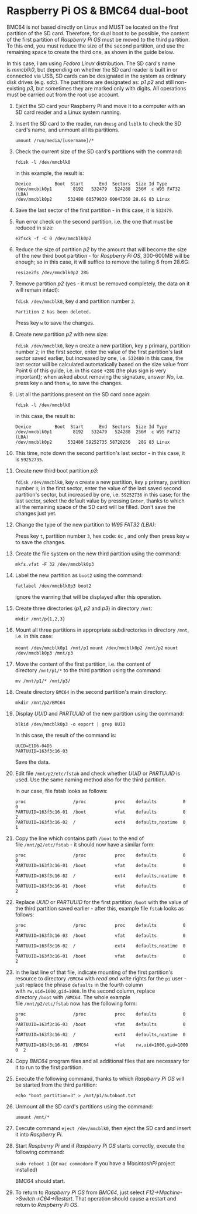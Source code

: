 # Raspberry Pi OS & BMC64 dual-boot

BMC64 is not based directly on Linux and MUST be located on the first partition of the SD card. Therefore, for dual boot to be possible, the content of the first partition of *Raspberry Pi OS* must be moved to the third partition. To this end, you must reduce the size of the second partition, and use the remaining space to create the third one, as shown in the guide below.

In this case, I am using *Fedora Linux* distribution. The SD card's name is *mmcblk0*, but depending on whether the SD card reader is built in or connected via USB, SD cards can be designated in the system as ordinary disk drives (e.g. *sdc*). The partitions are designated as: *p1 p2* and still non-existing *p3*, but sometimes they are marked only with digits. All operations must be carried out from the root use account.

1. Eject the SD card your Raspberry Pi and move it to a computer with an SD card reader and a Linux system running.

2. Insert the SD card to the reader, run ```dmesg``` and ```lsblk``` to check the SD card's name, and unmount all its partitions.

   ```umount /run/media/[username]/*```

3. Check the current size of the SD card's partitions with the command:

   ```fdisk -l /dev/mmcblk0```

   in this example, the result is:

   ```
   Device         Boot  Start      End  Sectors  Size Id Type
   /dev/mmcblk0p1        8192   532479   524288  256M  c W95 FAT32 (LBA)
   /dev/mmcblk0p2      532480 60579839 60047360 28.6G 83 Linux
   ```

4. Save the last sector of the first partition - in this case, it is ```532479```.

5. Run error check on the second partition, i.e. the one that must be reduced in size:

   ```e2fsck -f -C 0 /dev/mmcblk0p2```

6. Reduce the size of partition *p2* by the amount that will become the size of the new third boot partition - for *Raspberry Pi OS*, 300-600MB will be enough; so in this case, it will suffice to remove the tailing 6 from 28.6G:

   ```resize2fs /dev/mmcblk0p2 28G```

7. Remove partition *p2* (yes - it must be removed completely, the data on it will remain intact):

   ```fdisk /dev/mmcblk0```, key ```d``` and partition number ```2```.

   ```Partition 2 has been deleted.```

   Press key ```w``` to save the changes.

8. Create new partition *p2* with new size:

   ```fdisk /dev/mmcblk0```, key ```n``` create a new partition, key ```p``` primary, partition number ```2```; in the first sector, enter the value of the first partition's last sector saved earlier, but increased by one, i.e. ```532480``` in this case, the last sector will be calculated automatically based on the size value from Point 6 of this guide, i.e. in this case ```+28G``` (the plus sign is very important); when asked about removing the signature, answer *No*, i.e. press key ```n``` and then ```w```, to save the changes.

9. List all the partitions present on the SD card once again:

   ```fdisk -l /dev/mmcblk0```

   in this case, the result is:

   ```
   Device         Boot  Start      End  Sectors  Size Id Type
   /dev/mmcblk0p1        8192   532479   524288  256M  c W95 FAT32 (LBA)
   /dev/mmcblk0p2      532480 59252735 58720256   28G 83 Linux
   ```
10. This time, note down the second partition's last sector - in this case, it is ```59252735```.

11. Create new third boot partition *p3*:

    ```fdisk /dev/mmcblk0```, key ```n``` create a new partition, key ```p``` primary, partition number ```3```; in the first sector, enter the value of the last saved second partition's sector, but increased by one, i.e. ```59252736``` in this case; for the last sector, select the default value by pressing ```Enter```, thanks to which all the remaining space of the SD card will be filled. Don't save the changes just yet.

12. Change the type of the new partition to *W95 FAT32 (LBA)*:

    Press key ```t```, partition number ```3```, hex code: ```0c``` , and only then press key ```w``` to save the changes.

13. Create the file system on the new third partition using the command:

    ```mkfs.vfat -F 32 /dev/mmcblk0p3```

14. Label the new partition as ```boot2``` using the command:

    ```fatlabel /dev/mmcblk0p3 boot2```

    ignore the warning that will be displayed after this operation.

15. Create three directories (*p1*, *p2* and *p3*) in directory ```/mnt```:

    ```mkdir /mnt/p{1,2,3}```

16. Mount all three partitions in appropriate subdirectories in directory ```/mnt```, i.e. in this case:

    ```mount /dev/mmcblk0p1 /mnt/p1```
    ```mount /dev/mmcblk0p2 /mnt/p2```
    ```mount /dev/mmcblk0p3 /mnt/p3```

17. Move the content of the first partition, i.e. the content of directory ```/mnt/p1/*``` to the third partition using the command:

    ```mv /mnt/p1/* /mnt/p3/```

18. Create directory ```BMC64``` in the second partition's main directory:

    ```mkdir /mnt/p2/BMC64```

19. Display *UUID* and *PARTUUID* of the new partition using the command:

    ```blkid /dev/mmcblk0p3 -o export | grep UUID```

    In this case, the result of the command is:
    ```
    UUID=E1D6-04D5
    PARTUUID=163f3c16-03
    ```

    Save the data.

20. Edit file ```/mnt/p2/etc/fstab``` and check whether *UUID* or *PARTUUID* is used. Use the same naming method also for the third partition.

    In our case, file fstab looks as follows:
    ```
    proc                  /proc           proc    defaults          0       0
    PARTUUID=163f3c16-01  /boot           vfat    defaults          0       2
    PARTUUID=163f3c16-02  /               ext4    defaults,noatime  0       1
    ```
21. Copy the line which contains path ```/boot``` to the end of file ```/mnt/p2/etc/fstab``` - it should now have a similar form: 
    ```
    proc                  /proc           proc    defaults          0       0
    PARTUUID=163f3c16-01  /boot           vfat    defaults          0       2
    PARTUUID=163f3c16-02  /               ext4    defaults,noatime  0       1
    PARTUUID=163f3c16-01  /boot           vfat    defaults          0       2
    ```
22. Replace *UUID* or *PARTUUID* for the first partition ```/boot``` with the value of the third partition saved earlier - after this, example file ```fstab``` looks as follows:
    ```
    proc                  /proc           proc    defaults          0       0
    PARTUUID=163f3c16-03  /boot           vfat    defaults          0       2
    PARTUUID=163f3c16-02  /               ext4    defaults,noatime  0       1
    PARTUUID=163f3c16-01  /boot           vfat    defaults          0       2
    ```
23. In the last line of that file, indicate mounting of the first partition's resource to directory ```/BMC64``` with *read and write* rights for the ```pi``` user - just replace the phrase ```defaults``` in the fourth column with ```rw,uid=1000,gid=1000```. In the second column, replace directory ```/boot``` with ```/BMC64```. The whole example file ```/mnt/p2/etc/fstab``` now has the following form:
    ```
    proc                  /proc           proc    defaults          0       0
    PARTUUID=163f3c16-03  /boot           vfat    defaults          0       2
    PARTUUID=163f3c16-02  /               ext4    defaults,noatime  0       1
    PARTUUID=163f3c16-01  /BMC64          vfat    rw,uid=1000,gid=1000   0  2
    ```

24. Copy *BMC64* program files and all additional files that are necessary for it to run to the first partition.

25. Execute the following command, thanks to which *Raspberry Pi OS* will be started from the third partition:

    ```echo "boot_partition=3" > /mnt/p1/autoboot.txt```

26. Unmount all the SD card's partitions using the command:

    ```umount /mnt/*```

27. Execute command ```eject /dev/mmcblk0```, then eject the SD card and insert it into *Raspberry Pi*.

28. Start *Raspberry Pi* and if *Raspberry Pi OS* starts correctly, execute the following command:

    ```sudo reboot 1``` (or ```mac commodore``` if you have a *MacintoshPi* project installed)

    BMC64 should start.

29. To return to *Raspberry Pi OS* from *BMC64*, just select *F12->Machine->Switch->C64->Restart*. That operation should cause a restart and return to *Raspberry Pi OS*.

